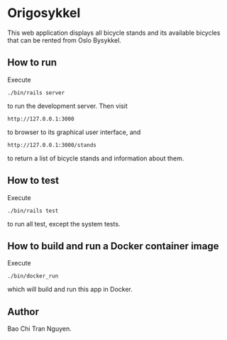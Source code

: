 # Origosykkel

This web application displays all bicycle stands and its available bicycles that can be rented from Oslo Bysykkel.

## How to run

Execute

```
./bin/rails server
```

to run the development server. Then visit

```
http://127.0.0.1:3000
```

to browser to its graphical user interface, and

```
http://127.0.0.1:3000/stands
```

to return a list of bicycle stands and information about them.

## How to test

Execute

```
./bin/rails test
```

to run all test, except the system tests.

## How to build and run a Docker container image

Execute

```
./bin/docker_run
```

which will build and run this app in Docker.

## Author

Bao Chi Tran Nguyen.
